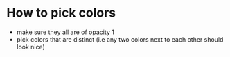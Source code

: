 # How to pick colors

- make sure they all are of opacity 1
- pick colors that are distinct (i.e any two colors next to each other should look nice)
